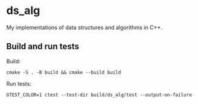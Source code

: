 # ds_alg

My implementations of data structures and algorithms in C++.

## Build and run tests

Build:
```console
cmake -S . -B build && cmake --build build 
```

Run tests:
```console
GTEST_COLOR=1 ctest --test-dir build/ds_alg/test --output-on-failure 
```